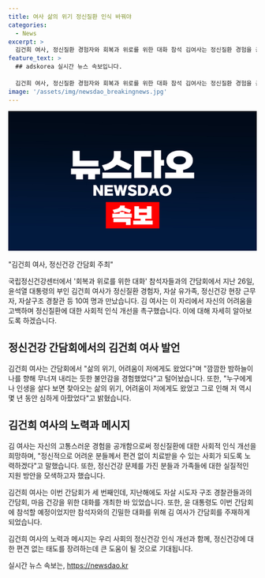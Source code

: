 ```yaml
---
title: 여사 삶의 위기 정신질환 인식 바꿔야
categories:
  - News
excerpt: >
  김건희 여사, 정신질환 경험자와 회복과 위로를 위한 대화 참석 김여사는 정신질환 경험을 공개하며, 편견 없는 치료 환경을 위한 사회적 노력을 다짐했다. 국립정신건강센터에서 정신질환 경험자, 자살 유가족 등과 이야기를 나누며 심려와 어려움을 털어놓았다. 또한, 정신건강 관련 지원 방안 모색을 희망하며, 대통령 부인으로서 뜻을 모아 사회에 기여하겠다고 전했다.
feature_text: >
  ## adskorea 실시간 뉴스 속보입니다.

  김건희 여사, 정신질환 경험자와 회복과 위로를 위한 대화 참석 김여사는 정신질환 경험을 공개하며, 편견 없는 치료 환경을 위한 사회적 노력을 다짐했다. 국립정신건강센터에서 정신질환 경험자, 자살 유가족 등과 이야기를 나누며 심려와 어려움을 털어놓았다. 또한, 정신건강 관련 지원 방안 모색을 희망하며, 대통령 부인으로서 뜻을 모아 사회에 기여하겠다고 전했다.
image: '/assets/img/newsdao_breakingnews.jpg'
---
```


<p><img src="/assets/img/newsdao_breakingnews.jpg" alt="adskorea 속보" /></p>

<p>"김건희 여사, 정신건강 간담회 주최" </p>

<p>국립정신건강센터에서 '회복과 위로를 위한 대화' 참석자들과의 간담회에서 지난 26일, 윤석열 대통령의 부인 김건희 여사가 정신질환 경험자, 자살 유가족, 정신건강 현장 근무자, 자살구조 경찰관 등 10여 명과 만났습니다. 김 여사는 이 자리에서 자신의 어려움을 고백하며 정신질환에 대한 사회적 인식 개선을 촉구했습니다. 이에 대해 자세히 알아보도록 하겠습니다.</p>

<h2 data-ke-size="size26">정신건강 간담회에서의 김건희 여사 발언</h2>

<p>김건희 여사는 간담회에서 "삶의 위기, 어려움이 저에게도 왔었다"며 "깜깜한 밤하늘이 나를 향해 무너져 내리는 듯한 불안감을 경험했었다"고 털어놨습니다. 또한, "누구에게나 인생을 살다 보면 찾아오는 삶의 위기, 어려움이 저에게도 왔었고 그로 인해 저 역시 몇 년 동안 심하게 아팠었다"고 밝혔습니다.</p>

<h2 data-ke-size="size26">김건희 여사의 노력과 메시지</h2>

<p>김 여사는 자신의 고통스러운 경험을 공개함으로써 정신질환에 대한 사회적 인식 개선을 희망하며, "정신적으로 어려운 분들께서 편견 없이 치료받을 수 있는 사회가 되도록 노력하겠다"고 말했습니다. 또한, 정신건강 문제를 가진 분들과 가족들에 대한 실질적인 지원 방안을 모색하고자 했습니다.</p>

<p>김건희 여사는 이번 간담회가 세 번째인데, 지난해에도 자살 시도자 구조 경찰관들과의 간담회, 마음 건강을 위한 대화를 개최한 바 있었습니다. 또한, 윤 대통령도 이번 간담회에 참석할 예정이었지만 참석자와의 긴밀한 대화를 위해 김 여사가 간담회를 주재하게 되었습니다. </p>

<p>김건희 여사의 노력과 메시지는 우리 사회의 정신건강 인식 개선과 함께, 정신건강에 대한 편견 없는 태도를 장려하는데 큰 도움이 될 것으로 기대됩니다.</p>
실시간 뉴스 속보는, <a href="https://newsdao.kr" rel="dofollow">https://newsdao.kr</a>


